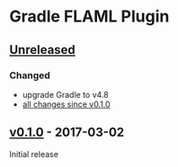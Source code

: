 Gradle FLAML Plugin
===================

[Unreleased]
------------

### Changed

- upgrade Gradle to v4.8
- [all changes since v0.1.0]

[v0.1.0] - 2017-03-02
---------------------

Initial release

[Unreleased]: https://github.com/m2ci-msp/gradle-flaml-plugin/tree/master
[all changes since v0.1.0]: https://github.com/m2ci-msp/gradle-flaml-plugin/compare/v0.1.0...HEAD
[v0.1.0]: https://github.com/m2ci-msp/gradle-flaml-plugin/releases/tag/v0.1.0
